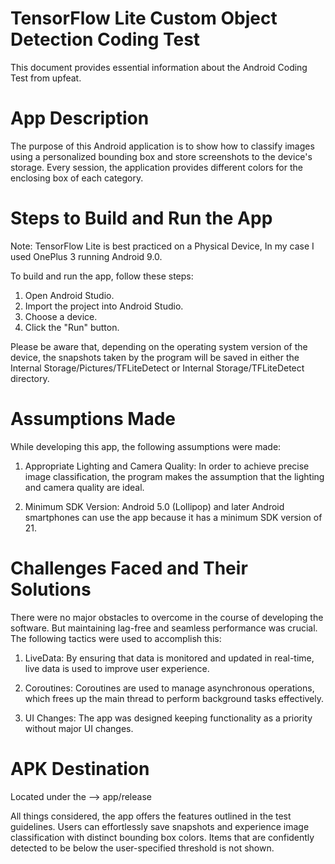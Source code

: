# TensorFlow Lite Custom Object Detection Coding Test
This document provides essential information about the Android Coding Test from upfeat.

# App Description
The purpose of this Android application is to show how to classify images using a personalized bounding box and store screenshots to the device's storage. Every session, the application provides different colors for the enclosing box of each category.

# Steps to Build and Run the App
Note: TensorFlow Lite is best practiced on a Physical Device, In my case I used OnePlus 3 running Android 9.0.

To build and run the app, follow these steps:

1) Open Android Studio.
2) Import the project into Android Studio.
3) Choose a device.
4) Click the "Run" button.

Please be aware that, depending on the operating system version of the device, the snapshots taken by the program will be saved in either the Internal Storage/Pictures/TFLiteDetect or Internal Storage/TFLiteDetect directory.


# Assumptions Made
While developing this app, the following assumptions were made:

1) Appropriate Lighting and Camera Quality: In order to achieve precise image classification, the program makes the assumption that the lighting and camera quality are ideal.

2) Minimum SDK Version: Android 5.0 (Lollipop) and later Android smartphones can use the app because it has a minimum SDK version of 21.

# Challenges Faced and Their Solutions
There were no major obstacles to overcome in the course of developing the software. But maintaining lag-free and seamless performance was crucial. The following tactics were used to accomplish this:

1) LiveData: By ensuring that data is monitored and updated in real-time, live data is used to improve user experience.

2) Coroutines: Coroutines are used to manage asynchronous operations, which frees up the main thread to perform background tasks effectively.

3) UI Changes: The app was designed keeping functionality as a priority without major UI changes.
   
# APK Destination
Located under the --> app/release 

All things considered, the app offers the features outlined in the test guidelines. Users can effortlessly save snapshots and experience image classification with distinct bounding box colors. Items that are confidently detected to be below the user-specified threshold is not shown.
